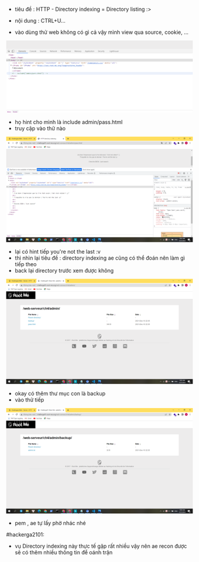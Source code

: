 - tiêu đề : HTTP - Directory indexing = Directory listing :>
- nội dung : CTRL+U... 

- vào dùng thử web không có gì cả vậy mình view qua source, cookie, ...

![Alt text](<../image/6.1.png>)

- họ hint cho mình là include admin/pass.html 
- truy cập vào thử nào 

![Alt text](<../image/6.2.png>)

- lại có hint tiếp you're not the last :v
- thì nhìn lại tiêu đề : directory indexing ae cũng có thể đoán nên làm gì tiếp theo 
- back lại directory trước xem được không 

![Alt text](<../image/6.3.png>)

- okay có thêm thư mục con là backup 
- vào thử tiếp 

![Alt text](<../image/6.4.png>)

- pem , ae tự lấy phờ nhác nhé 

#hackerga2101: 
- vụ Directory indexing này thực tế gặp rất nhiều vậy nên ae recon được sẽ có thêm nhiều thông tin để oánh trận  